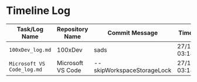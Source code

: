 # Timeline Log
| Task/Log Name       | Repository Name         | Commit Message                            | Timestamp              |
|----------------------|-------------------------|-------------------------------------------|------------------------|
| `100xDev_log.md` | 100xDev | sads | 27/12/2024 03:18:36 |
| `Microsoft VS Code_log.md` | Microsoft VS Code | --skipWorkspaceStorageLock | 27/12/2024 03:18:39 |
